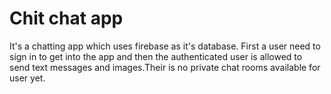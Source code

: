# Chit chat app
It's a chatting app which uses firebase as it's database.
First a user need to sign in to get into the app and then the authenticated user is allowed to send text messages and images.Their is no private chat rooms available for user yet.
